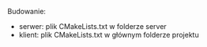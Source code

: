 Budowanie:
- serwer: plik CMakeLists.txt w folderze server
- klient: plik CMakeLists.txt w głównym folderze projektu